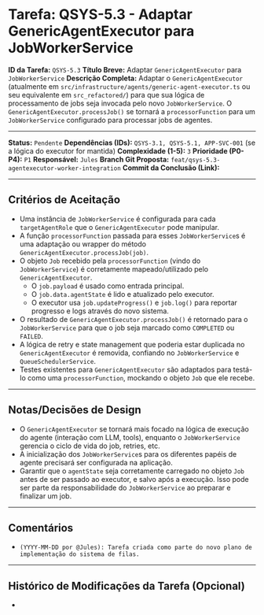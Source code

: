 # Tarefa: QSYS-5.3 - Adaptar GenericAgentExecutor para JobWorkerService

**ID da Tarefa:** `QSYS-5.3`
**Título Breve:** Adaptar `GenericAgentExecutor` para `JobWorkerService`
**Descrição Completa:**
Adaptar o `GenericAgentExecutor` (atualmente em `src/infrastructure/agents/generic-agent-executor.ts` ou seu equivalente em `src_refactored/`) para que sua lógica de processamento de jobs seja invocada pelo novo `JobWorkerService`. O `GenericAgentExecutor.processJob()` se tornará a `processorFunction` para um `JobWorkerService` configurado para processar jobs de agentes.

---

**Status:** `Pendente`
**Dependências (IDs):** `QSYS-3.1, QSYS-5.1, APP-SVC-001` (se a lógica do executor for mantida)
**Complexidade (1-5):** `3`
**Prioridade (P0-P4):** `P1`
**Responsável:** `Jules`
**Branch Git Proposta:** `feat/qsys-5.3-agentexecutor-worker-integration`
**Commit da Conclusão (Link):**

---

## Critérios de Aceitação
- Uma instância de `JobWorkerService` é configurada para cada `targetAgentRole` que o `GenericAgentExecutor` pode manipular.
- A função `processorFunction` passada para esses `JobWorkerService`s é uma adaptação ou wrapper do método `GenericAgentExecutor.processJob(job)`.
- O objeto `Job` recebido pela `processorFunction` (vindo do `JobWorkerService`) é corretamente mapeado/utilizado pelo `GenericAgentExecutor`.
    - O `job.payload` é usado como entrada principal.
    - O `job.data.agentState` é lido e atualizado pelo executor.
    - O executor usa `job.updateProgress()` e `job.log()` para reportar progresso e logs através do novo sistema.
- O resultado de `GenericAgentExecutor.processJob()` é retornado para o `JobWorkerService` para que o job seja marcado como `COMPLETED` ou `FAILED`.
- A lógica de retry e state management que poderia estar duplicada no `GenericAgentExecutor` é removida, confiando no `JobWorkerService` e `QueueSchedulerService`.
- Testes existentes para `GenericAgentExecutor` são adaptados para testá-lo como uma `processorFunction`, mockando o objeto `Job` que ele recebe.

---

## Notas/Decisões de Design
- O `GenericAgentExecutor` se tornará mais focado na lógica de execução do agente (interação com LLM, tools), enquanto o `JobWorkerService` gerencia o ciclo de vida do job, retries, etc.
- A inicialização dos `JobWorkerService`s para os diferentes papéis de agente precisará ser configurada na aplicação.
- Garantir que o `agentState` seja corretamente carregado no objeto `Job` antes de ser passado ao executor, e salvo após a execução. Isso pode ser parte da responsabilidade do `JobWorkerService` ao preparar e finalizar um job.

---

## Comentários
- `(YYYY-MM-DD por @Jules): Tarefa criada como parte do novo plano de implementação do sistema de filas.`

---

## Histórico de Modificações da Tarefa (Opcional)
-
